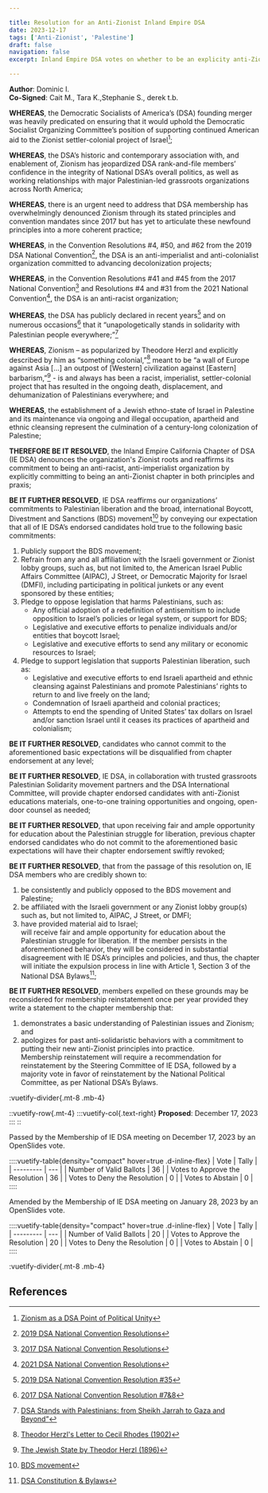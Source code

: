 ```yaml
---

title: Resolution for an Anti-Zionist Inland Empire DSA
date: 2023-12-17
tags: ['Anti-Zionist', 'Palestine']
draft: false
navigation: false
excerpt: Inland Empire DSA votes on whether to be an explicity anti-Zionist chapter.

---
```


**Author**: Dominic I.  
**Co-Signed**: Cait M., Tara K.,Stephanie S., derek t.b.

**WHEREAS**, the Democratic Socialists of America’s (DSA) founding merger was heavily predicated on ensuring that it would uphold the Democratic Socialist Organizing Committee’s position of supporting continued American aid to the Zionist settler-colonial project of Israel[^1];

**WHEREAS**,  the DSA’s historic and contemporary association with, and enablement of, Zionism has jeopardized DSA rank-and-file members’ confidence in the integrity of National DSA’s overall politics, as well as working relationships with major Palestinian-led grassroots organizations across North America;  

**WHEREAS**, there is an urgent need to address that DSA membership has overwhelmingly denounced Zionism through its stated principles and convention mandates since 2017 but has yet to articulate these newfound principles into a more coherent practice;  

**WHEREAS**, in the Convention Resolutions #4, #50, and #62 from the 2019 DSA National Convention[^2], the DSA is an anti-imperialist and anti-colonialist organization committed to advancing decolonization projects;  

**WHEREAS**, in the Convention Resolutions #41 and #45 from the 2017 National Convention[^3] and Resolutions #4 and #31 from the 2021 National Convention[^4], the DSA is an anti-racist organization;  

**WHEREAS**, the DSA has publicly declared in recent years[^5] and on numerous occasions[^6] that it “unapologetically stands in solidarity with Palestinian people everywhere;”[^7]  

**WHEREAS**, Zionism – as popularized by Theodore Herzl and explicitly described by him as “something colonial,”[^8] meant to be “a wall of Europe against Asia [...] an outpost of [Western] civilization against [Eastern] barbarism,”[^9] - is and always has been a racist, imperialist, settler-colonial project that has resulted in the ongoing death, displacement, and dehumanization of Palestinians everywhere; and  

**WHEREAS**, the establishment of a Jewish ethno-state of Israel in Palestine and its maintenance via ongoing and illegal occupation, apartheid and ethnic cleansing represent the culmination of a century-long colonization of Palestine;  

**THEREFORE BE IT RESOLVED**, the Inland Empire California Chapter of DSA (IE DSA) denounces the organization's Zionist roots and reaffirms its commitment to being an anti-racist, anti-imperialist organization by explicitly committing to being an anti-Zionist chapter in both principles and praxis;  

**BE IT FURTHER RESOLVED**, IE DSA reaffirms our organizations’ commitments to Palestinian liberation and the broad, international Boycott, Divestment and Sanctions (BDS) movement[^10] by conveying our expectation that all of IE DSA’s endorsed candidates hold true to the following basic commitments:  
1. Publicly support the BDS movement;  
2. Refrain from any and all affiliation with the Israeli government or Zionist lobby groups, such as, but not limited to, the American Israel Public Affairs Committee (AIPAC), J Street, or Democratic Majority for Israel (DMFI), including participating in political junkets or any event sponsored by these entities;  
3. Pledge to oppose legislation that harms Palestinians, such as:  
    * Any official adoption of a redefinition of antisemitism to include opposition to Israel’s policies or legal system, or support for BDS;  
    * Legislative and executive efforts to penalize individuals and/or entities that boycott Israel;  
    * Legislative and executive efforts to send any military or economic resources to Israel;  
4. Pledge to support legislation that supports Palestinian liberation, such as:  
   * Legislative and executive efforts to end Israeli apartheid and ethnic cleansing against Palestinians and promote Palestinians’ rights to return to and live freely on the land;  
   * Condemnation of Israeli apartheid and colonial practices;  
   * Attempts to end the spending of United States’ tax dollars on Israel and/or sanction Israel until it ceases its practices of apartheid and colonialism;  

**BE IT FURTHER RESOLVED**, candidates who cannot commit to the aforementioned basic expectations will be disqualified from chapter endorsement at any level;  

**BE IT FURTHER RESOLVED**, IE DSA, in collaboration with trusted grassroots Palestinian Solidarity movement partners and the DSA International Committee, will provide chapter endorsed candidates with anti-Zionist educations materials, one-to-one training opportunities and ongoing, open-door counsel as needed;  

**BE IT FURTHER RESOLVED**, that upon receiving fair and ample opportunity for education about the Palestinian struggle for liberation, previous chapter endorsed candidates who do not commit to the aforementioned basic expectations will have their chapter endorsement swiftly revoked;  

**BE IT FURTHER RESOLVED**, that from the passage of this resolution on, IE DSA members who are credibly shown to:  
1. be consistently and publicly opposed to the BDS movement and Palestine;  
2. be affiliated with the Israeli government or any Zionist lobby group(s) such as, but not limited to, AIPAC, J Street, or DMFI;  
3. have provided material aid to Israel;  
will receive fair and ample opportunity for education about the Palestinian struggle for liberation. If the member persists in the aforementioned behavior, they will be considered in substantial disagreement with IE DSA’s principles and policies, and thus, the chapter will initiate the expulsion process in line with Article 1, Section 3 of the National DSA Bylaws[^11];  

**BE IT FURTHER RESOLVED**, members expelled on these grounds may be reconsidered for membership reinstatement once per year provided they write a statement to the chapter membership that:  
1. demonstrates a basic understanding of Palestinian issues and Zionism; and  
2. apologizes for past anti-solidaristic behaviors with a commitment to putting their new anti-Zionist principles into practice.  
Membership reinstatement will require a recommendation for reinstatement by the Steering Committee of IE DSA, followed by a majority vote in favor of reinstatement by the National Political Committee, as per National DSA’s Bylaws.

:vuetify-divider{.mt-8 .mb-4}

::vuetify-row{.mt-4}
    :::vuetify-col{.text-right}
    **Proposed**: December 17, 2023
    :::
::

Passed by the Membership of IE DSA meeting on December 17, 2023 by an OpenSlides vote.  

::::vuetify-table{density="compact" hover=true .d-inline-flex}
| Vote | Tally |
| --------- | --- |
| Number of Valid Ballots | 36 |
| Votes to Approve the Resolution | 36 |
| Votes to Deny the Resolution | 0 |
| Votes to Abstain | 0 |
::::

Amended by the Membership of IE DSA meeting on January 28, 2023 by an OpenSlides vote.  

::::vuetify-table{density="compact" hover=true .d-inline-flex}
| Vote | Tally |
| --------- | --- |
| Number of Valid Ballots | 20 |
| Votes to Approve the Resolution | 20 |
| Votes to Deny the Resolution | 0 |
| Votes to Abstain | 0 |
::::

:vuetify-divider{.mt-8 .mb-4}

## References

[^1]: [Zionism as a DSA Point of Political Unity](https://drive.google.com/drive/folders/10OgfSQUpuNC9r_DxvKthCCV_Lcy9q0g4)  
[^2]: [2019 DSA National Convention Resolutions](https://www.dsausa.org/files/2019/06/2019-Resolutions-Approved.pdf)  
[^3]: [2017 DSA National Convention Resolutions](https://d3n8a8pro7vhmx.cloudfront.net/dsausa/pages/4039/attachments/original/1510787414/Public_Document_of_2017_Convention_Resolutions.pdf?1510787414#page9)  
[^4]: [2021 DSA National Convention Resolutions](https://convention2021.dsausa.org/2021-dsa-convention-resolutions/#P1D)  
[^5]: [2019 DSA National Convention Resolution #35](https://bdsmovement.net/news/democratic-socialists-america-commit-national-bds-organizing)  
[^6]: [2017 DSA National Convention Resolution #7&8](https://d3n8a8pro7vhmx.cloudfront.net/dsausa/pages/4039/attachments/original/1510787414/Public_Document_of_2017_Convention_Resolutions.pdf?1510787414#page10)  
[^7]: [DSA Stands with Palestinians: from Sheikh Jarrah to Gaza and Beyond”](https://www.dsausa.org/statements/dsa-stands-with-palestinians-from-sheikh-jarrah-to-gaza-and-beyond/)  
[^8]: [Theodor Herzl's Letter to Cecil Rhodes (1902)](https://decolonizepalestine.com/myth/zionism-is-not-colonialism-just-jewish-self-determination/)  
[^9]: [The Jewish State by Theodor Herzl (1896)](https://www.gutenberg.org/files/25282/25282-h/25282-h.htm)  
[^10]: [BDS movement](https://bdsmovement.net/what-is-bds)  
[^11]: [DSA Constitution & Bylaws](https://www.dsausa.org/about-us/constitution/#P1A)  
